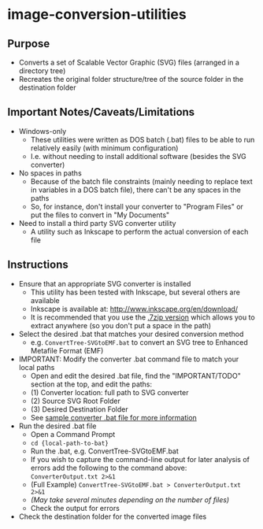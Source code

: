 # image-conversion-utilities

## Purpose

* Converts a set of Scalable Vector Graphic (SVG) files (arranged in a directory tree)
* Recreates the original folder structure/tree of the source folder in the destination folder

## Important Notes/Caveats/Limitations

* Windows-only
    * These utilities were written as DOS batch (.bat) files to be able to run relatively easily (with minimum configuration) 
    * I.e. without needing to install additional software (besides the SVG converter)
* No spaces in paths
    * Because of the batch file constraints (mainly needing to replace text in variables in a DOS batch file), there can't be any spaces in the paths
    * So, for instance, don't install your converter to "Program Files" or put the files to convert in "My Documents"
* Need to install a third party SVG converter utility
    * A utility such as Inkscape to perform the actual conversion of each file

## Instructions 

* Ensure that an appropriate SVG converter is installed
    * This utility has been tested with Inkscape, but several others are available
    * Inkscape is available at: http://www.inkscape.org/en/download/
    * It is recommended that you use the [.7zip version](http://downloads.sourceforge.net/inkscape/inkscape-0.48.4-1-win32.7z) which allows you to extract anywhere (so you don't put a space in the path)
* Select the desired .bat that matches your desired conversion method
    * e.g. `ConvertTree-SVGtoEMF.bat` to convert an SVG tree to Enhanced Metafile Format (EMF) 
* IMPORTANT: Modify the converter .bat command file to match your local paths
    *  Open and edit the desired .bat file, find the "IMPORTANT/TODO" section at the top, and edit the paths:
    *  (1) Converter location: full path to SVG converter
    *  (2) Source SVG Root Folder
    *  (3) Desired Destination Folder
    *  See [sample converter .bat file for more information](./ConvertTree-SVGtoEMF.bat)
*  Run the desired .bat file
    *  Open a Command Prompt
    *  `cd {local-path-to-bat}`
    *  Run the .bat, e.g. ConvertTree-SVGtoEMF.bat
    *  If you wish to capture the command-line output for later analysis of errors add the following to the command above: `ConverterOutput.txt 2>&1`
    *  (Full Example)  `ConvertTree-SVGtoEMF.bat > ConverterOutput.txt 2>&1` 
    *  *(May take several minutes depending on the number of files)*
    *  Check the output for errors
*  Check the destination folder for the converted image files


